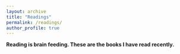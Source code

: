 ```yaml
---
layout: archive
title: "Readings"
permalink: /readings/
author_profile: true
---
```


<b>Reading is brain feeding. These are the books I have read recently.</b>

 
<br />
<i></i>
<br />
<i></i>
<br />
<i></i>
<br />
<i></i>
<br />
<i></i>
<br />
<i></i>
<br />
<i></i>
<br />
<i></i>
